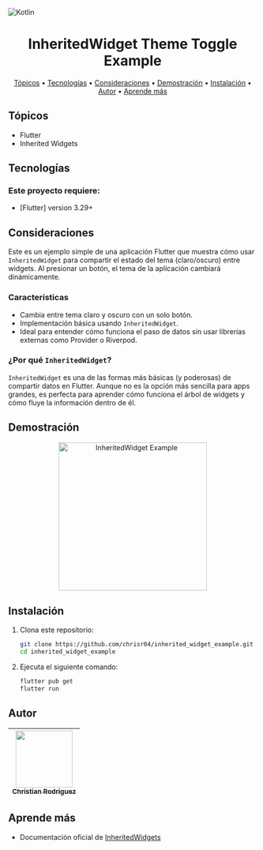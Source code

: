 ![Kotlin](https://img.shields.io/badge/Flutter-3.29-blue.svg?style=flat-square)

<h1 align="center">
    InheritedWidget Theme Toggle Example
</h1>

<p align="center">
  <a href="#tópicos">Tópicos</a> •
  <a href="#tecnologías">Tecnologías</a> •
  <a href="#consideraciones">Consideraciones</a> •
  <a href="#demostración">Demostración</a> •
  <a href="#instalación">Instalación</a> •
  <a href="#autor">Autor</a> •
  <a href="#aprende-más">Aprende más</a>
</p>

## Tópicos

* Flutter
* Inherited Widgets

## Tecnologías
### Este proyecto requiere:
- [Flutter] version 3.29+

## Consideraciones

Este es un ejemplo simple de una aplicación Flutter que muestra cómo usar `InheritedWidget` para compartir el estado del tema (claro/oscuro) entre widgets. Al presionar un botón, el tema de la aplicación cambiará dinámicamente.

### Características

- Cambia entre tema claro y oscuro con un solo botón.
- Implementación básica usando `InheritedWidget`.
- Ideal para entender cómo funciona el paso de datos sin usar librerías externas como Provider o Riverpod.

### ¿Por qué `InheritedWidget`?

`InheritedWidget` es una de las formas más básicas (y poderosas) de compartir datos en Flutter. Aunque no es la opción más sencilla para apps grandes, es perfecta para aprender cómo funciona el árbol de widgets y cómo fluye la información dentro de él.

## Demostración
<p align="center">
    <img src="https://github.com/user-attachments/assets/7e5be666-13fd-4910-9543-bc65bb2896e6" alt="InheritedWidget Example" width="300"> 
</p>

## Instalación

1. Clona este repositorio:
     ```bash
     git clone https://github.com/chrisr04/inherited_widget_example.git
     cd inherited_widget_example
    ```

2. Ejecuta el siguiente comando:
     ```bash
     flutter pub get
     flutter run
    ```

## Autor

| [<img src="https://github.com/chrisr04.png" width=115><br><sub>Christian Rodriguez</sub>](https://github.com/chrisr04) | 
|:----------------------------------------------------------------------------------------------------:|

## Aprende más
- Documentación oficial de [InheritedWidgets](https://api.flutter.dev/flutter/widgets/InheritedWidget-class.html)
